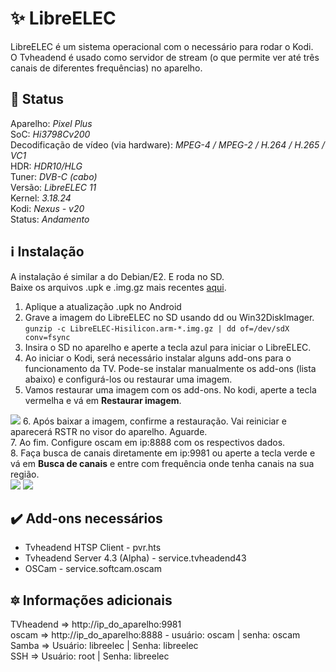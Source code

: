 # :sparkles: LibreELEC

LibreELEC é um sistema operacional com o necessário para rodar o Kodi.<br>
O Tvheadend é usado como servidor de stream (o que permite ver até três canais de diferentes frequências) no aparelho.

## :hammer: Status <br>
Aparelho: <i>Pixel Plus</i><br>
SoC: <i>Hi3798Cv200</i><br>
Decodificação de vídeo (via hardware): <i>MPEG-4 / MPEG-2 / H.264 / H.265 / VC1</i><br>
HDR: <i>HDR10/HLG</i><br>
Tuner: <i>DVB-C (cabo)</i><br>
Versão: <i>LibreELEC 11</i><br>
Kernel: <i>3.18.24</i><br>
Kodi: <i>Nexus - v20</i><br>
Status: <i>Andamento</i><br>

## :information_source: Instalação <br>

A instalação é similar a do Debian/E2. E roda no SD.<br>
Baixe os arquivos .upk e .img.gz mais recentes [aqui](https://github.com/HisiELEC/LibreELEC/releases/latest).

1. Aplique a atualização .upk no Android
2. Grave a imagem do LibreELEC no SD usando dd ou Win32DiskImager.<br>
`gunzip -c LibreELEC-Hisilicon.arm-*.img.gz | dd of=/dev/sdX conv=fsync`
3. Insira o SD no aparelho e aperte a tecla azul para iniciar o LibreELEC.
4. Ao iniciar o Kodi, será necessário instalar alguns add-ons para o funcionamento da TV. Pode-se instalar manualmente os add-ons (lista abaixo) e configurá-los ou restaurar uma imagem.
5. Vamos restaurar uma imagem com os add-ons. No kodi, aperte a tecla vermelha e vá em <b>Restaurar imagem</b>.
<img src="https://i.imgur.com/IEYlqq4.png">
6. Após baixar a imagem, confirme a restauração. Vai reiniciar e aparecerá RSTR no visor do aparelho. Aguarde.<br>
7. Ao fim. Configure oscam em ip:8888 com os respectivos dados.<br>
8. Faça busca de canais diretamente em ip:9981 ou aperte a tecla verde e vá em <b>Busca de canais</b> e entre com frequência onde tenha canais na sua região.<br>
<img src="https://i.imgur.com/c8s6DWO.png">
<img src="https://i.imgur.com/OawbK4U.png">

## :heavy_check_mark: Add-ons necessários
* Tvheadend HTSP Client - pvr.hts
* Tvheadend Server 4.3 (Alpha) - service.tvheadend43
* OSCam - service.softcam.oscam

## :six_pointed_star: Informações adicionais
TVheadend => http://ip_do_aparelho:9981 <br>
oscam => http://ip_do_aparelho:8888 - usuário: oscam | senha: oscam<br>
Samba => Usuário: libreelec | Senha: libreelec<br>
SSH =>  Usuário: root | Senha: libreelec

